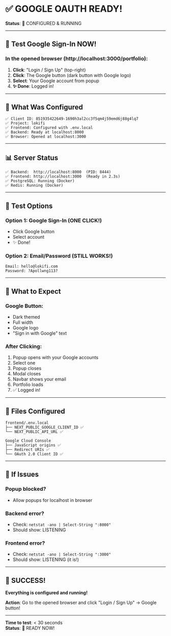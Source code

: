 # ✅ GOOGLE OAUTH READY!

**Status**: 🎉 CONFIGURED & RUNNING

---

## 🚀 Test Google Sign-In NOW!

### In the opened browser (http://localhost:3000/portfolio):

1. **Click**: "Login / Sign Up" (top-right)
2. **Click**: The Google button (dark button with Google logo)
3. **Select**: Your Google account from popup
4. **✨ Done**: Logged in!

---

## 🔐 What Was Configured

```
✅ Client ID: 851935422649-1690h3al2cc3f5qm4j59emd6j88g4lq7
✅ Project: lokifi
✅ Frontend: Configured with .env.local
✅ Backend: Ready at localhost:8000
✅ Browser: Opened at localhost:3000
```

---

## 📊 Server Status

```
✅ Backend:  http://localhost:8000  (PID: 8444)
✅ Frontend: http://localhost:3000  (Ready in 2.3s)
✅ PostgreSQL: Running (Docker)
✅ Redis: Running (Docker)
```

---

## 🎯 Test Options

### Option 1: Google Sign-In (ONE CLICK!)
- Click Google button
- Select account
- ✨ Done!

### Option 2: Email/Password (STILL WORKS!)
```
Email: hello@lokifi.com
Password: ?Apollwng113?
```

---

## 🎨 What to Expect

### Google Button:
- Dark themed
- Full width
- Google logo
- "Sign in with Google" text

### After Clicking:
1. Popup opens with your Google accounts
2. Select one
3. Popup closes
4. Modal closes
5. Navbar shows your email
6. Portfolio loads
7. ✅ Logged in!

---

## 📝 Files Configured

```
frontend/.env.local
├── NEXT_PUBLIC_GOOGLE_CLIENT_ID ✅
└── NEXT_PUBLIC_API_URL ✅

Google Cloud Console
├── JavaScript origins ✅
├── Redirect URIs ✅
└── OAuth 2.0 Client ID ✅
```

---

## 🐛 If Issues

### Popup blocked?
- Allow popups for localhost in browser

### Backend error?
- Check: `netstat -ano | Select-String ":8000"`
- Should show: LISTENING

### Frontend error?
- Check: `netstat -ano | Select-String ":3000"`
- Should show: LISTENING (it is!)

---

## 🎉 SUCCESS!

**Everything is configured and running!**

**Action**: Go to the opened browser and click "Login / Sign Up" → Google button!

---

**Time to test**: < 30 seconds  
**Status**: 🚀 READY NOW!
